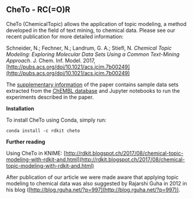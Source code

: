 CheTo - RC(=O)R
--------


CheTo (ChemicalTopic) allows the application of topic modeling, a method developed in the field of text mining, to chemical data. Please see our recent publication for more detailed information: 

Schneider, N.; Fechner, N.; Landrum, G. A.; Stiefl, N. *Chemical Topic Modeling: Exploring Molecular Data Sets Using a Common Text-Mining Approach*. J. Chem. Inf. Model. 2017, [http://pubs.acs.org/doi/10.1021/acs.jcim.7b00249](http://pubs.acs.org/doi/10.1021/acs.jcim.7b00249)

The [supplementary information](http://pubs.acs.org/doi/suppl/10.1021/acs.jcim.7b00249) of the paper contains sample data sets extracted from the [ChEMBL database](https://www.ebi.ac.uk/chembl/) and Jupyter notebooks to run the experiments described in the paper. 

**Installation**

To install CheTo using Conda, simply run:

  `conda install -c rdkit cheto`
  
**Further reading**

Using CheTo in KNIME: [http://rdkit.blogspot.ch/2017/08/chemical-topic-modeling-with-rdkit-and.html](http://rdkit.blogspot.ch/2017/08/chemical-topic-modeling-with-rdkit-and.html)

After publication of our article we were made aware that applying topic modeling to chemical data was also suggested by Rajarshi Guha in 2012 in his blog ([http://blog.rguha.net/?p=997](http://blog.rguha.net/?p=997)).
